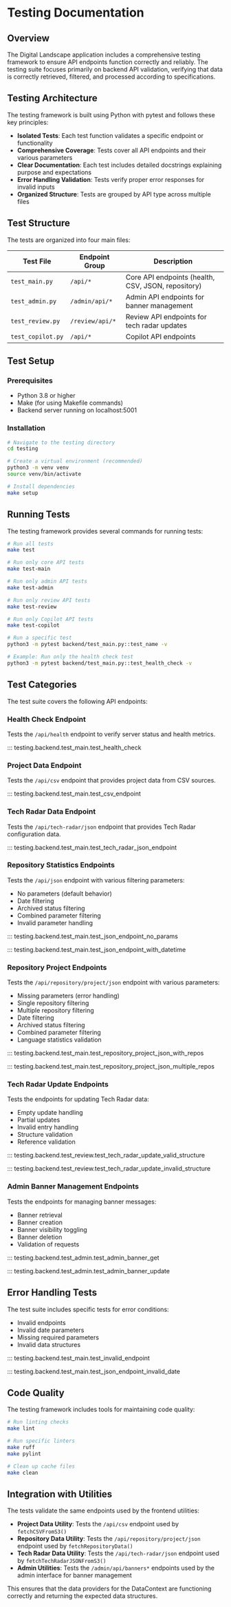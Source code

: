 # Testing Documentation

## Overview

The Digital Landscape application includes a comprehensive testing framework to ensure API endpoints function correctly and reliably. The testing suite focuses primarily on backend API validation, verifying that data is correctly retrieved, filtered, and processed according to specifications.

## Testing Architecture

The testing framework is built using Python with pytest and follows these key principles:

- **Isolated Tests**: Each test function validates a specific endpoint or functionality
- **Comprehensive Coverage**: Tests cover all API endpoints and their various parameters
- **Clear Documentation**: Each test includes detailed docstrings explaining purpose and expectations
- **Error Handling Validation**: Tests verify proper error responses for invalid inputs
- **Organized Structure**: Tests are grouped by API type across multiple files

## Test Structure

The tests are organized into four main files:

| Test File | Endpoint Group | Description |
|---|---|---|
| `test_main.py` | `/api/*` | Core API endpoints (health, CSV, JSON, repository) |
| `test_admin.py` | `/admin/api/*` | Admin API endpoints for banner management |
| `test_review.py` | `/review/api/*` | Review API endpoints for tech radar updates |
| `test_copilot.py` | `/api/*` | Copilot API endpoints |

## Test Setup

### Prerequisites

- Python 3.8 or higher
- Make (for using Makefile commands)
- Backend server running on localhost:5001

### Installation

```bash
# Navigate to the testing directory
cd testing

# Create a virtual environment (recommended)
python3 -m venv venv
source venv/bin/activate

# Install dependencies
make setup
```

## Running Tests

The testing framework provides several commands for running tests:

```bash
# Run all tests
make test

# Run only core API tests
make test-main

# Run only admin API tests
make test-admin

# Run only review API tests
make test-review

# Run only Copilot API tests
make test-copilot

# Run a specific test
python3 -m pytest backend/test_main.py::test_name -v

# Example: Run only the health check test
python3 -m pytest backend/test_main.py::test_health_check -v
```

## Test Categories

The test suite covers the following API endpoints:

### Health Check Endpoint

Tests the `/api/health` endpoint to verify server status and health metrics.

::: testing.backend.test_main.test_health_check

### Project Data Endpoint

Tests the `/api/csv` endpoint that provides project data from CSV sources.

::: testing.backend.test_main.test_csv_endpoint

### Tech Radar Data Endpoint

Tests the `/api/tech-radar/json` endpoint that provides Tech Radar configuration data.

::: testing.backend.test_main.test_tech_radar_json_endpoint

### Repository Statistics Endpoints

Tests the `/api/json` endpoint with various filtering parameters:

- No parameters (default behavior)
- Date filtering
- Archived status filtering
- Combined parameter filtering
- Invalid parameter handling

::: testing.backend.test_main.test_json_endpoint_no_params

::: testing.backend.test_main.test_json_endpoint_with_datetime

### Repository Project Endpoints

Tests the `/api/repository/project/json` endpoint with various parameters:

- Missing parameters (error handling)
- Single repository filtering
- Multiple repository filtering
- Date filtering
- Archived status filtering
- Combined parameter filtering
- Language statistics validation

::: testing.backend.test_main.test_repository_project_json_with_repos

::: testing.backend.test_main.test_repository_project_json_multiple_repos

### Tech Radar Update Endpoints

Tests the endpoints for updating Tech Radar data:

- Empty update handling
- Partial updates
- Invalid entry handling
- Structure validation
- Reference validation

::: testing.backend.test_review.test_tech_radar_update_valid_structure

::: testing.backend.test_review.test_tech_radar_update_invalid_structure

### Admin Banner Management Endpoints

Tests the endpoints for managing banner messages:

- Banner retrieval
- Banner creation
- Banner visibility toggling
- Banner deletion
- Validation of requests

::: testing.backend.test_admin.test_admin_banner_get

::: testing.backend.test_admin.test_admin_banner_update

## Error Handling Tests

The test suite includes specific tests for error conditions:

- Invalid endpoints
- Invalid date parameters
- Missing required parameters
- Invalid data structures

::: testing.backend.test_main.test_invalid_endpoint

::: testing.backend.test_main.test_json_endpoint_invalid_date

## Code Quality

The testing framework includes tools for maintaining code quality:

```bash
# Run linting checks
make lint

# Run specific linters
make ruff
make pylint

# Clean up cache files
make clean
```

## Integration with Utilities

The tests validate the same endpoints used by the frontend utilities:

- **Project Data Utility**: Tests the `/api/csv` endpoint used by `fetchCSVFromS3()`
- **Repository Data Utility**: Tests the `/api/repository/project/json` endpoint used by `fetchRepositoryData()`
- **Tech Radar Data Utility**: Tests the `/api/tech-radar/json` endpoint used by `fetchTechRadarJSONFromS3()`
- **Admin Utilities**: Tests the `/admin/api/banners*` endpoints used by the admin interface for banner management

This ensures that the data providers for the DataContext are functioning correctly and returning the expected data structures.
